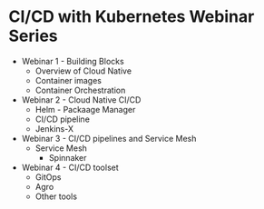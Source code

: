 # CI/CD with Kubernetes Webinar Series
- Webinar 1 - Building Blocks 
	- Overview of Cloud Native
	- Container images
	- Container Orchestration
- Webinar 2 - Cloud Native CI/CD
	- Helm - Packaage Manager
	- CI/CD pipeline
	- Jenkins-X
- Webinar 3 - CI/CD pipelines and Service Mesh
	- Service Mesh
        - Spinnaker
- Webinar 4  - CI/CD toolset
	- GitOps
	- Agro
	- Other tools


